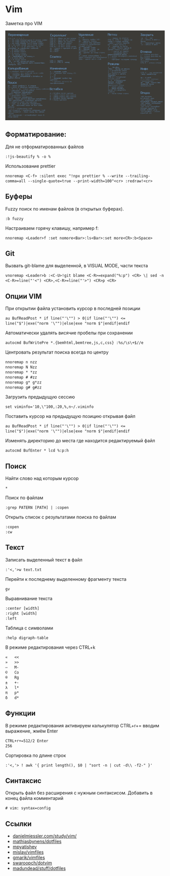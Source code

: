 # Vim

Заметка про VIM

![Горячие клавиши в Vim](vim.png)

## Форматирование:

Для не отформатированных файлов

```
:!js-beautify % -o %
```

Использование prettier

```
nnoremap <C-f> :silent exec "!npx prettier % --write --trailing-comma=all --single-quote=true --print-width=100"<cr> :redraw!<cr>
```

## Буферы
Fuzzy поиск по именам файлов (в открытых буферах).

```
:b fuzzy
```

Настраиваем горячу клавишу, например <Leader>f:

```
nnoremap <Leader>f :set nomore<Bar>:ls<Bar>:set more<CR>:b<Space>
```

## Git

Вызвать git-blame для выделенной, в VISUAL MODE, части текста

```
vnoremap <Leader>b :<C-U>!git blame <C-R>=expand("%:p") <CR> \| sed -n <C-R>=line("'<") <CR>,<C-R>=line("'>") <CR>p <CR>
```

## Опции VIM

При открытии файла установить курсор в последней позиции

```
au BufReadPost * if line("'\"") > 0|if line("'\"") <= line("$")|exe("norm '\"")|else|exe "norm $"|endif|endif
```

Автоматически удалять висячие пробелы при сохранении

```
autocmd BufWritePre *.{bemhtml,bemtree,js,c,css} :%s/\s\+$//e
```

Центровать результат поиска всегда по центру

```
nnoremap n nzz
nnoremap N Nzz
nnoremap * *zz
nnoremap # #zz
nnoremap g* g*zz
nnoremap g# g#zz
```

Загрузить предыдущую сессию

```
set viminfo='10,\"100,:20,%,n~/.viminfo
```


Поставить курсор на предыдущую позицию открывая файл

```
au BufReadPost * if line("'\"") > 0|if line("'\"") <= line("$")|exe("norm '\"")|else|exe "norm $"|endif|endif
```

Изменять директорию до места где находится редактируемый файл

```
autocmd BufEnter * lcd %:p:h
```

## Поиск

Найти слово над которым курсор
```
*
```

Поиск по файлам

```
:grep PATERN [PATH] | :copen
```

Открыть список с результатами поиска по файлам

```
:copen
:cw
```

## Текст

Записать выделенный текст в файл

```
:'<,'>w text.txt
```

Перейти к последнему выделенному фрагменту текста

```
gv
```

Выравнивание текста

```
:center [width]
:right [width]
:left
```

Таблица с символами

```
:help digraph-table
```

В режиме редактирования через CTRL+k

```
«   <<
»   >>
—   M-
©   Co
®   Rg
±   +-
λ   l*
π   p*
δ   d*
```

## Функции

В режиме редактирования активируем калькулятор CTRL+r+= вводим выражение, жмём Enter

```
CTRL+r+=512/2 Enter
256
```

Сортировка по длине строк

```
:'<,'> ! awk '{ print length(), $0 | "sort -n | cut -d\\ -f2-" }'
```

## Синтаксис

Открыть файл без расширения с нужным синтаксисом. Добавить в конец файла комментарий

```
# vim: syntax=config
```

## Ссылки

* [danielmiessler.com/study/vim/](https://danielmiessler.com/study/vim/)
* [mathiasbynens/dotfiles](https://github.com/mathiasbynens/dotfiles)
* [mpyatishev](https://github.com/mpyatishev)
* [mislav/vimfiles](https://github.com/mislav/vimfiles/blob/master/vimrc)
* [gmarik/vimfiles](https://github.com/gmarik/vimfiles)
* [swaroopch/dotvim](https://github.com/swaroopch/dotvim/blob/master/vimrc)
* [madundead/stuff/dotfiles](https://github.com/madundead/stuff/blob/master/dotfiles/vim/vimrc.symlink)
